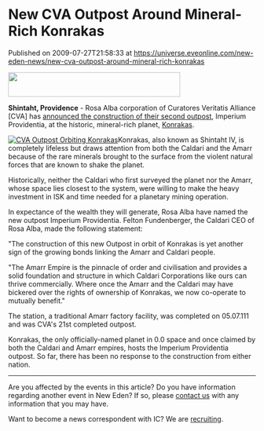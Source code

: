 # New CVA Outpost Around Mineral-Rich Konrakas
Published on 2009-07-27T21:58:33 at https://universe.eveonline.com/new-eden-news/new-cva-outpost-around-mineral-rich-konrakas

<img src='http://www.eve-ic.net/media/assets/icarticlebanner.png' width='350' height='50' />  
  
 **Shintaht, Providence** \- Rosa Alba corporation of Curatores Veritatis Alliance [CVA] has [announced the construction of their second outpost](http://www.eve-ic.net/media/igbd/igbd.php?faction=ic&url=http://www.eveonline.com/ingameboard.asp?a%3Dtopic%26threadID%3D1113098%26page%3D1%231), Imperium Providentia, at the historic, mineral-rich planet, [Konrakas](http://www.eve-ic.net/media/igbd/igbd.php?faction=ic&url=http://www.eveonline.com/background/potw/default.asp?cid%3Doct04).  
  
[![CVA Outpost Orbiting Konrakas](http://www.eve-ic.net/media/articles/3247/cvaoutpostthumb.png)](http://www.eve-ic.net/media/igbd/igbd.php?faction=ic&url=http%3A%2F%2Fwww.eve-ic.net%2Fmedia%2Farticles%2F3247%2Fcvaoutpost.png)Konrakas, also known as Shintaht IV, is completely lifeless but draws attention from both the Caldari and the Amarr because of the rare minerals brought to the surface from the violent natural forces that are known to shake the planet.  
  
Historically, neither the Caldari who first surveyed the planet nor the Amarr, whose space lies closest to the system, were willing to make the heavy investment in ISK and time needed for a planetary mining operation.  
  
In expectance of the wealth they will generate, Rosa Alba have named the new outpost Imperium Providentia. Felton Fundenberger, the Caldari CEO of Rosa Alba, made the following statement:  
  
"The construction of this new Outpost in orbit of Konrakas is yet another sign of the growing bonds linking the Amarr and Caldari people.  
  
"The Amarr Empire is the pinnacle of order and civilisation and provides a solid foundation and structure in which Caldari Corporations like ours can thrive commercially. Where once the Amarr and the Caldari may have bickered over the rights of ownership of Konrakas, we now co-operate to mutually benefit."  
  
The station, a traditional Amarr factory facility, was completed on 05.07.111 and was CVA's 21st completed outpost.  
  
Konrakas, the only officially-named planet in 0.0 space and once claimed by both the Caldari and Amarr empires, hosts the Imperium Providentia outpost. So far, there has been no response to the construction from either nation.

* * *

Are you affected by the events in this article? Do you have information regarding another event in New Eden? If so, please [contact us](http://myeve.eve-online.com/news.asp?a=submitrp) with any information that you may have.  
  
Want to become a news correspondent with IC? We are [recruiting](http://www.eveonline.com/isd.asp).
